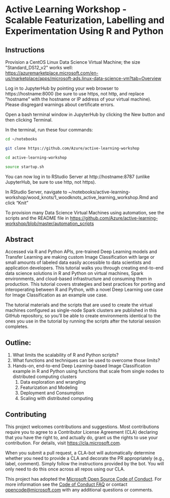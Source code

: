 # Active Learning Workshop - Scalable Featurization, Labelling and Experimentation Using R and Python

## Instructions

Provision a CentOS Linux Data Science Virtual Machine; the size "Standard_DS12_v2" works well:
https://azuremarketplace.microsoft.com/en-us/marketplace/apps/microsoft-ads.linux-data-science-vm?tab=Overview

Log in to JupyterHub by pointing your web browser to https://hostname:8000 (be sure to use https, not http, and replace "hostname" with the hostname or IP address of your virtual machine). Please disgregard warnings about certificate errors.

Open a bash terminal window in JupyterHub by clicking the New button and then clicking Terminal.

In the terminal, run these four commands:

```bash
cd ~/notebooks

git clone https://github.com/Azure/active-learning-workshop

cd active-learning-workshop

source startup.sh
```

You can now log in to RStudio Server at http://hostname:8787 (unlike JupyterHub, be sure to use http, not https).

In RStudio Server, navigate to ~/notebooks/active-learning-workshop/wood_knots/1_woodknots_active_learning_workshop.Rmd and click “Knit”

To provision many Data Science Virtual Machines using automation, see the scripts and the README file in https://github.com/Azure/active-learning-workshop/blob/master/automation_scripts

## Abstract

Accessed via R and Python APIs, pre-trained Deep Learning models and Transfer Learning are making custom Image Classification with large or small amounts of labeled data easily accessible to data scientists and application developers. This tutorial walks you through creating end-to-end data science solutions in R and Python on virtual machines, Spark environments, and cloud-based infrastructure and consuming them in production. This tutorial covers strategies and best practices for porting and interoperating between R and Python, with a novel Deep Learning use case for Image Classification as an example use case.

The tutorial materials and the scripts that are used to create the virtual machines configured as single-node Spark clusters are published in this GitHub repository, so you’ll be able to create environments identical to the ones you use in the tutorial by running the scripts  after the tutorial session completes.

## Outline:

1.	What limits the scalability of R and Python scripts?
2.	What functions and techniques can be used to overcome those limits?
3.	Hands-on, end-to-end Deep Learning-based Image Classification example in R and Python using functions that scale from single nodes to distributed computing clusters
    1.	Data exploration and wrangling
    2.	Featurization and Modeling
    3.	Deployment and Consumption
    4.	Scaling with distributed computing

## Contributing

This project welcomes contributions and suggestions.  Most contributions require you to agree to a
Contributor License Agreement (CLA) declaring that you have the right to, and actually do, grant us
the rights to use your contribution. For details, visit https://cla.microsoft.com.

When you submit a pull request, a CLA-bot will automatically determine whether you need to provide
a CLA and decorate the PR appropriately (e.g., label, comment). Simply follow the instructions
provided by the bot. You will only need to do this once across all repos using our CLA.

This project has adopted the [Microsoft Open Source Code of Conduct](https://opensource.microsoft.com/codeofconduct/).
For more information see the [Code of Conduct FAQ](https://opensource.microsoft.com/codeofconduct/faq/) or
contact [opencode@microsoft.com](mailto:opencode@microsoft.com) with any additional questions or comments.
